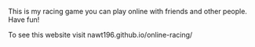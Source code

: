 This is my racing game you can play online with friends and other people.
Have fun!

To see this website visit
nawt196.github.io/online-racing/
